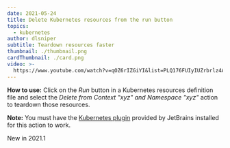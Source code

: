 ```yaml
---
date: 2021-05-24
title: Delete Kubernetes resources from the run button
topics:
  - kubernetes
author: dlsniper
subtitle: Teardown resources faster
thumbnail: ./thumbnail.png
cardThumbnail: ./card.png
video: >-
  https://www.youtube.com/watch?v=qOZ6rIZGiYI&list=PLQ176FUIyIUZrbrlz4AY1V8VzBJKZyVlW&index=34
---
```

**How to use:**
Click on the *Run* button in a Kubernetes resources definition file
and select the *Delete from Context "xyz" and Namespace "xyz"*
action to teardown those resources.

**Note:** You must have the <a href="https://plugins.jetbrains.com/plugin/10485-kubernetes">Kubernetes plugin</a> provided by JetBrains installed for this action to work.

<span class="tag is-rounded">New in 2021.1</span>
